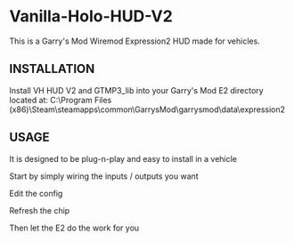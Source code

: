 # Vanilla-Holo-HUD-V2
This is a Garry's Mod Wiremod Expression2 HUD made for vehicles.

## INSTALLATION
Install VH HUD V2 and GTMP3_lib into your Garry's Mod E2 directory located at:
C:\Program Files (x86)\Steam\steamapps\common\GarrysMod\garrysmod\data\expression2

## USAGE
It is designed to be plug-n-play and easy to install in a vehicle

Start by simply wiring the inputs / outputs you want

Edit the config

Refresh the chip

Then let the E2 do the work for you
